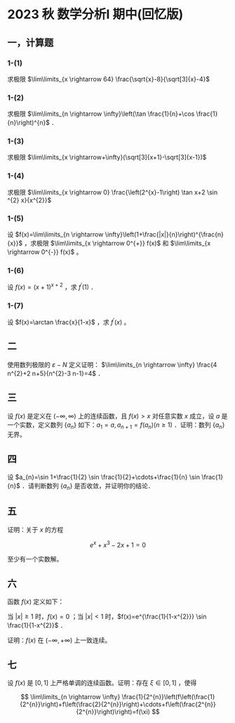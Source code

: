 # 2023 秋 数学分析I 期中(回忆版)

## 一，计算题

### 1-(1)

求极限 $\lim\limits_{x \rightarrow 64} \frac{\sqrt{x}-8}{\sqrt[3]{x}-4}$

### 1-(2)

求极限 $\lim\limits_{n \rightarrow \infty}\left(\tan \frac{1}{n}+\cos \frac{1}{n}\right)^{n}$ ．

### 1-(3)

求极限 $\lim\limits_{x \rightarrow+\infty}(\sqrt[3]{x+1}-\sqrt[3]{x-1})$

### 1-(4)

求极限 $\lim\limits_{x \rightarrow 0} \frac{\left(2^{x}-1\right) \tan x+2 \sin ^{2} x}{x^{2}}$

### 1-(5)

设 $f(x)=\lim\limits_{n \rightarrow \infty}\left(1+\frac{|x|}{n}\right)^{\frac{n}{x}}$ ，求极限 $\lim\limits_{x \rightarrow 0^{+}} f(x)$ 和 $\lim\limits_{x \rightarrow 0^{-}} f(x)$ 。

### 1-(6)

设 $f(x)=(x+1)^{x+2}$ ，求 $f^{\prime}(1)$ ．

### 1-(7)

设 $f(x)=\arctan \frac{x}{1-x}$ ，求 $f^{\prime}(x)$ 。

## 二

使用数列极限的 $\varepsilon-N$ 定义证明： $\lim\limits_{n \rightarrow \infty} \frac{4 n^{2}+2 n+5}{n^{2}-3 n-1}=4$ ．

## 三

设 $f(x)$ 是定义在 $(-\infty, \infty)$ 上的连续函数，且 $f(x)>x$ 对任意实数 $x$ 成立，设 $a$ 是一个实数，定义数列 $\left\{a_{n}\right\}$ 如下：$a_{1}=a, a_{n+1}=f\left(a_{n}\right)(n \geqslant 1)$ ．证明：数列 $\left\{a_{n}\right\}$ 无界。

## 四

设 $a_{n}=\sin 1+\frac{1}{2} \sin \frac{1}{2}+\cdots+\frac{1}{n} \sin \frac{1}{n}$ ．请判断数列 $\left\{a_{n}\right\}$ 是否收敛，并证明你的结论．

## 五

证明：关于 $x$ 的方程

$$
e^{x}+x^{3}-2 x+1=0
$$

至少有一个实数解。

## 六

函数 $f(x)$ 定义如下：

当 $|x| \geqslant 1$ 时，$f(x)=0$ ；当 $|x|<1$ 时，$f(x)=e^{\frac{1}{1-x^{2}}} \sin \frac{1}{1-x^{2}}$ ．

证明：$f(x)$ 在 $(-\infty,+\infty)$ 上一致连续。

## 七

设 $f(x)$ 是 $[0,1]$ 上严格单调的连续函数。证明：存在 $\xi \in[0,1]$ ，使得

$$
\lim\limits_{n \rightarrow \infty} \frac{1}{2^{n}}\left(f\left(\frac{1}{2^{n}}\right)+f\left(\frac{2}{2^{n}}\right)+\cdots+f\left(\frac{2^{n}}{2^{n}}\right)\right)=f(\xi)
$$

